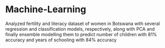 # Machine-Learning
Analyzed fertility and literacy dataset of women in Botswana with several regression and classification models, respectively, along with PCA and finally ensemble modelling them to predict number of children with 81% accuracy and years of schooling with 84% accuracy
